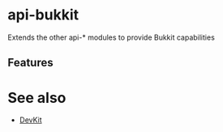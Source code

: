 # api-bukkit
Extends the other api-* modules to provide Bukkit capabilities

## Features

# See also
* [DevKit](//www.github.com/MalignantShadow/Bukkit-DevKit)
